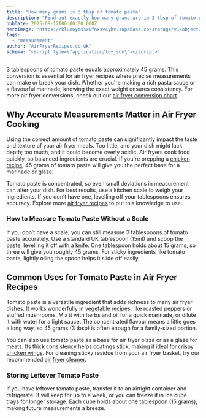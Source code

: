 ```yaml
---
title: "How many grams is 3 tbsp of tomato paste"
description: "Find out exactly how many grams are in 3 tbsp of tomato paste for perfect air fryer recipes every time. Includes UK conversions!"
pubDate: 2025-08-12T00:00:00.000Z
heroImage: "https://klueoymssxwfnxsvcyhv.supabase.co/storage/v1/object/public/md/how-many-grams-is-3-tbsp-tomato-paste-c8f0f8fb.webp"
tags:
  - "measurement"
author: "AirFryerRecipes.co.uk"
schema: "<script type=\"application/ld+json\"></script>"
---
```


<p>3 tablespoons of tomato paste equals approximately 45 grams. This conversion is essential for air fryer recipes where precise measurements can make or break your dish. Whether you're making a rich pasta sauce or a flavourful marinade, knowing the exact weight ensures consistency. For more air fryer conversions, check out our <a href=https://www.airfryerrecipe.co.uk/air-fryer-conversion-chart>air fryer conversion chart</a>.</p>  

<h2>Why Accurate Measurements Matter in Air Fryer Cooking</h2>  
<p>Using the correct amount of tomato paste can significantly impact the taste and texture of your air fryer meals. Too little, and your dish might lack depth; too much, and it could become overly acidic. Air fryers cook food quickly, so balanced ingredients are crucial. If you're prepping a <a href=https://www.airfryerrecipe.co.uk/recipe-category/chicken>chicken recipe</a>, 45 grams of tomato paste will give you the perfect base for a marinade or glaze.</p>  

<p>Tomato paste is concentrated, so even small deviations in measurement can alter your dish. For best results, use a kitchen scale to weigh your ingredients. If you don’t have one, levelling off your tablespoons ensures accuracy. Explore more <a href=https://www.airfryerrecipe.co.uk/recipes>air fryer recipes</a> to put this knowledge to use.</p>  

<h3>How to Measure Tomato Paste Without a Scale</h3>  
<p>If you don’t have a scale, you can still measure 3 tablespoons of tomato paste accurately. Use a standard UK tablespoon (15ml) and scoop the paste, levelling it off with a knife. One tablespoon holds about 15 grams, so three will give you roughly 45 grams. For sticky ingredients like tomato paste, lightly oiling the spoon helps it slide off easily.</p>  

<h2>Common Uses for Tomato Paste in Air Fryer Recipes</h2>  
<p>Tomato paste is a versatile ingredient that adds richness to many air fryer dishes. It works wonderfully in <a href=https://www.airfryerrecipe.co.uk/recipe-category/vegetables>vegetable recipes</a>, like roasted peppers or stuffed mushrooms. Mix it with herbs and oil for a quick marinade, or dilute it with water for a light sauce. The concentrated flavour means a little goes a long way, so 45 grams (3 tbsp) is often enough for a family-sized portion.</p>  

<p>You can also use tomato paste as a base for air fryer pizza or as a glaze for meats. Its thick consistency helps coatings stick, making it ideal for crispy <a href=https://www.airfryerrecipe.co.uk/recipe-category/chicken>chicken wings</a>. For cleaning sticky residue from your air fryer basket, try our recommended <a href=https://www.airfryerrecipe.co.uk/air-fryer-cleaner>air fryer cleaner</a>.</p>  

<h3>Storing Leftover Tomato Paste</h3>  
<p>If you have leftover tomato paste, transfer it to an airtight container and refrigerate. It will keep for up to a week, or you can freeze it in ice cube trays for longer storage. Each cube holds about one tablespoon (15 grams), making future measurements a breeze.</p>
